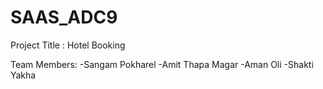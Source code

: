 # SAAS_ADC9

Project Title : Hotel Booking

Team Members: -Sangam Pokharel
              -Amit Thapa Magar
              -Aman Oli
              -Shakti Yakha
